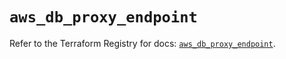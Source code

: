 # `aws_db_proxy_endpoint`

Refer to the Terraform Registry for docs: [`aws_db_proxy_endpoint`](https://registry.terraform.io/providers/hashicorp/aws/4.54.0/docs/resources/db_proxy_endpoint).
